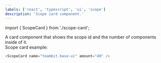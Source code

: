 ```yaml
---
labels: ['react', 'typescript', 'ui', 'scope']
description: 'Scope card component.'
---
```


import { ScopeCard } from './scope-card';

A card component that shows the scope id and the number of components inside of it.  
Scope card example:

```js live
<ScopeCard name="teambit.base-ui" amount="40" />
```
